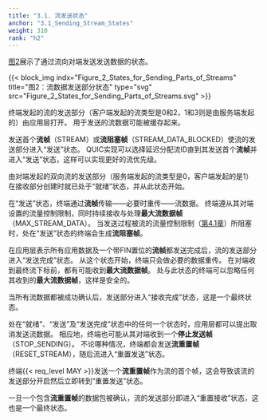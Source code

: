 ```yaml
---
title: "3.1. 流发送状态"
anchor: "3.1_Sending_Stream_States"
weight: 310
rank: "h2"
---
```


[图2](#Figure_2_States_for_Sending_Parts_of_Streams)展示了通过流向对端发送发送数据的状态。

{{< block_img
    indx="Figure_2_States_for_Sending_Parts_of_Streams"
    title="图2：流数据发送部分状态"
    type="svg"
    src="Figure_2_States_for_Sending_Parts_of_Streams.svg" >}}

终端发起的流的发送部分（客户端发起的流类型是0和2，1和3则是由服务端发起的）由应用层打开。
用于发送的流数据可能被缓存起来。

发送首个**流帧**（STREAM）或**流阻塞帧**（STREAM_DATA_BLOCKED）使流的发送部分进入“发送”状态。
QUIC实现可以选择延迟分配流ID直到其发送首个**流帧**并进入“发送”状态，这样可以实现更好的流优先级。

由对端发起的双向流的发送部分（服务端发起的流类型是0，客户端发起的是1）在接收部分创建时就已处于“就绪”状态，并从此状态开始。

在“发送”状态，终端通过**流帧**传输——必要时重传——流数据。
终端遵从其对端设置的流量控制限制，同时持续接收与处理**最大流数据帧**（MAX_STREAM_DATA）。
当发送过程被流的流量控制限制（[第4.1章]()）所阻塞时，处在“发送”状态的终端会生成**流阻塞帧**。

在应用层表示所有应用数据及一个带FIN置位的**流帧**都发送完成后，流的发送部分进入“发送完成”状态。
从这个状态开始，终端只会做必要的数据重传。
在对端收到最终流下标前，都有可能收到**最大流数据帧**。
处与此状态的终端可以忽略任何其收到的**最大流数据帧**，这样是安全的。

当所有流数据都被成功确认后，发送部分进入“接收完成”状态，这是一个最终状态。

处在“就绪”、“发送”及“发送完成”状态中的任何一个状态时，应用层都可以提出取消发送流数据。
相应地，终端也可能从其对端收到一个**停止发送帧**（STOP_SENDING）。
不论哪种情况，终端都会发送**流重置帧**（RESET_STREAM），随后流进入“重置发送”状态。

终端{{< req_level MAY >}}发送一个**流重置帧**作为流的首个帧，这会导致该流的发送部分开启然后立即转到“重置发送”状态。

一旦一个包含**流重置帧**的数据包被确认，流的发送部分即进入“重置接收”状态，这也是一个最终状态。